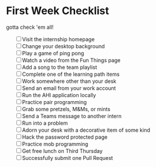 # First Week Checklist
gotta check 'em all!

<ul style="list-style-type: none">
  <input type="checkbox" id="item1">Visit the internship homepage<br>
  <input type="checkbox" id="item2">Change your desktop background<br>
  <input type="checkbox" id="item3">Play a game of ping pong<br>
  <input type="checkbox" id="item4">Watch a video from the Fun Things page<br>
  <input type="checkbox" id="item5">Add a song to the team playlist<br>
  <input type="checkbox" id="item6">Complete one of the learning path items<br>
  <input type="checkbox" id="item7">Work somewhere other than your desk<br>
  <input type="checkbox" id="item8">Send an email from your work account<br>
  <input type="checkbox" id="item9">Run the AHI application locally<br>
  <input type="checkbox" id="item10">Practice pair programming<br>
  <input type="checkbox" id="item12">Grab some pretzels, M&Ms, or mints<br>
  <input type="checkbox" id="item13">Send a Teams message to another intern<br>
  <input type="checkbox" id="item14">Run into a problem<br>
  <input type="checkbox" id="item15">Adorn your desk with a decorative item of some kind<br>
  <input type="checkbox" id="item16">Hack the password protected page<br>
  <input type="checkbox" id="item17">Practice mob programming<br>
  <input type="checkbox" id="item18">Get free lunch on Third Thursday<br>
  <input type="checkbox" id="item19">Successfully submit one Pull Request<br>
</ul>
